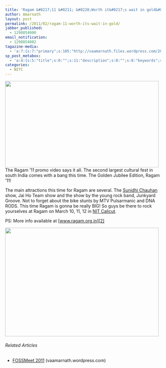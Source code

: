 ```yaml
---
title: 'Ragam &#8217;11 &#8211; &#8220;Worth it&#8217;s wait in gold&#8221;'
author: Amarnath
layout: post
permalink: /2011/02/ragam-11-worth-its-wait-in-gold/
jabber_published:
  - 1298854000
email_notification:
  - 1298854002
tagazine-media:
  - 'a:7:{s:7:"primary";s:105:"http://vaamarnath.files.wordpress.com/2011/02/175819_190108607690530_180399488661442_538989_1816893_o.jpg";s:6:"images";a:2:{s:105:"http://vaamarnath.files.wordpress.com/2011/02/170742_181748391859885_180399488661442_488412_3752762_o.jpg";a:6:{s:8:"file_url";s:105:"http://vaamarnath.files.wordpress.com/2011/02/170742_181748391859885_180399488661442_488412_3752762_o.jpg";s:5:"width";s:4:"1280";s:6:"height";s:3:"720";s:4:"type";s:5:"image";s:4:"area";s:6:"921600";s:9:"file_path";s:0:"";}s:105:"http://vaamarnath.files.wordpress.com/2011/02/175819_190108607690530_180399488661442_538989_1816893_o.jpg";a:6:{s:8:"file_url";s:105:"http://vaamarnath.files.wordpress.com/2011/02/175819_190108607690530_180399488661442_538989_1816893_o.jpg";s:5:"width";s:4:"1414";s:6:"height";s:4:"1000";s:4:"type";s:5:"image";s:4:"area";s:7:"1414000";s:9:"file_path";s:0:"";}}s:6:"videos";a:0:{}s:11:"image_count";s:1:"2";s:6:"author";s:7:"7275700";s:7:"blog_id";s:8:"14700329";s:9:"mod_stamp";s:19:"2011-02-28 00:46:30";}'
sp_post_metabox:
  - 'a:4:{s:5:"title";s:0:"";s:11:"description";s:0:"";s:8:"keywords";s:0:"";s:7:"noindex";s:0:"";}'
categories:
  - NITC
---
```

<p id="top" />

[<img class="aligncenter size-full wp-image-423" title="Ragam" src="https://raw.githubusercontent.com/vaamarnath/vaamarnath.github.io/master/content/2011/02/170742_181748391859885_180399488661442_488412_3752762_o.jpg" alt="" width="497" height="279" />][1]The Ragam &#8217;11 promo video says it all. The second largest cultural fest in south India comes with a bang this time. The Golden Jubilee Edition, Ragam &#8217;11!</p> 





The main attractions this time for Ragam are several. The <a class="zem_slink" title="Sunidhi Chauhan" href="http://en.wikipedia.org/wiki/Sunidhi_Chauhan" rel="wikipedia">Sunidhi Chauhan</a> show, Jai Ho Team show and the show by the young rock band, Junkyard Groove. Not to forget about the bike stunts by MTV Pulsarmanic and DNA RODS. This time Ragam is gonna be really BIG! So guys be there to rock yourselves at Ragam on March 10, 11, 12 in <a class="zem_slink" title="National Institute of Technology Calicut" href="http://en.wikipedia.org/wiki/National_Institute_of_Technology_Calicut" rel="wikipedia">NIT Calicut</a>.

PS: More info available at [www.ragam.org.in][2]

[<img class="aligncenter size-full wp-image-426" title="Ragam Proshow" src="https://raw.githubusercontent.com/vaamarnath/vaamarnath.github.io/master/content/2011/02/175819_190108607690530_180399488661442_538989_1816893_o.jpg" alt="" width="497" height="351" />][3]

<h6 class="zemanta-related-title" style="font-size: 1em;">
  Related Articles
</h6>

<ul class="zemanta-article-ul">
  <li class="zemanta-article-ul-li">
    <a href="http://vaamarnath.wordpress.com/2011/01/23/fossmeet-2011/">FOSSMeet 2011</a> (vaamarnath.wordpress.com)
  </li>
</ul>

 [1]: https://raw.githubusercontent.com/vaamarnath/vaamarnath.github.io/master/content/2011/02/170742_181748391859885_180399488661442_488412_3752762_o.jpg
 [2]: http://www.ragam.org.in "www.ragam.org.in"
 [3]: https://raw.githubusercontent.com/vaamarnath/vaamarnath.github.io/master/content/2011/02/175819_190108607690530_180399488661442_538989_1816893_o.jpg